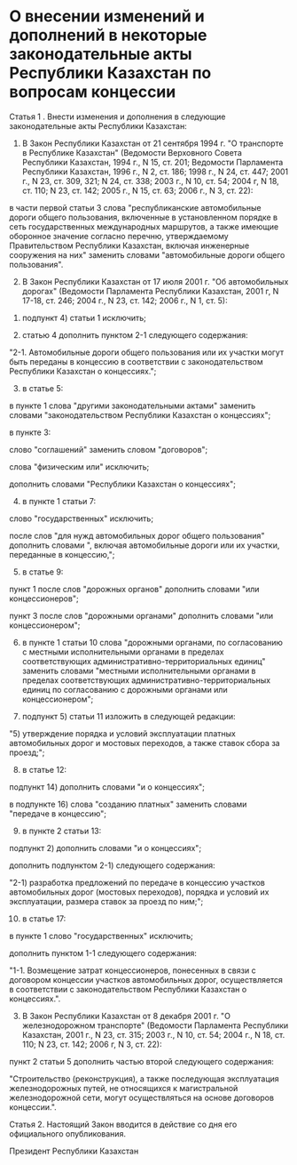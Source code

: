 # О внесении изменений и дополнений в некоторые законодательные акты Республики Казахстан по вопросам концессии

Статья 1 . Внести изменения и дополнения в следующие законодательные акты Республики Казахстан:

1. В Закон Республики Казахстан от 21 сентября 1994 г. "О транспорте в Республике Казахстан" (Ведомости Верховного Совета Республики Казахстан, 1994 г., N 15, ст. 201; Ведомости Парламента Республики Казахстан, 1996 г., N 2, ст. 186; 1998 г., N 24, ст. 447; 2001 г., N 23, ст. 309, 321; N 24, ст. 338; 2003 г., N 10, ст. 54; 2004 г, N 18, ст. 110; N 23, ст. 142; 2005 г., N 15, ст. 63; 2006 г., N 3, ст. 22):

в части первой статьи 3 слова "республиканские автомобильные дороги общего пользования, включенные в установленном порядке в сеть государственных международных маршрутов, а также имеющие оборонное значение согласно перечню, утверждаемому Правительством Республики Казахстан, включая инженерные сооружения на них" заменить словами "автомобильные дороги общего пользования".

2. В Закон Республики Казахстан от 17 июля 2001 г. "Об автомобильных дорогах" (Ведомости Парламента Республики Казахстан, 2001 г, N 17-18, ст. 246; 2004 г., N 23, ст. 142; 2006 г., N 1, ст. 5):

1) подпункт 4) статьи 1 исключить;

2) статью 4 дополнить пунктом 2-1 следующего содержания:

"2-1. Автомобильные дороги общего пользования или их участки могут быть переданы в концессию в соответствии с законодательством Республики Казахстан о концессиях.";

3) в статье 5:

в пункте 1 слова "другими законодательными актами" заменить словами "законодательством Республики Казахстан о концессиях";

в пункте 3:

слово "соглашений" заменить словом "договоров";

слова "физическим или" исключить;

дополнить словами "Республики Казахстан о концессиях";

4) в пункте 1 статьи 7:

слово "государственных" исключить;

после слов "для нужд автомобильных дорог общего пользования" дополнить словами ", включая автомобильные дороги или их участки, переданные в концессию,";

5) в статье 9:

пункт 1 после слов "дорожных органов" дополнить словами "или концессионеров";

пункт 3 после слов "дорожными органами" дополнить словами "или концессионером";

6) в пункте 1 статьи 10 слова "дорожными органами, по согласованию с местными исполнительными органами в пределах соответствующих административно-территориальных единиц" заменить словами "местными исполнительными органами в пределах соответствующих административно-территориальных единиц по согласованию с дорожными органами или концессионером";

7) подпункт 5) статьи 11 изложить в следующей редакции:

"5) утверждение порядка и условий эксплуатации платных автомобильных дорог и мостовых переходов, а также ставок сбора за проезд;";

8) в статье 12:

подпункт 14) дополнить словами "и о концессиях";

в подпункте 16) слова "созданию платных" заменить словами "передаче в концессию";

9) в пункте 2 статьи 13:

подпункт 2) дополнить словами "и о концессиях";

дополнить подпунктом 2-1) следующего содержания:

"2-1) разработка предложений по передаче в концессию участков автомобильных дорог (мостовых переходов), порядка и условий их эксплуатации, размера ставок за проезд по ним;";

10) в статье 17:

в пункте 1 слово "государственных" исключить;

дополнить пунктом 1-1 следующего содержания:

"1-1. Возмещение затрат концессионеров, понесенных в связи с договором концессии участков автомобильных дорог, осуществляется в соответствии с законодательством Республики Казахстан о концессиях.".

3. В Закон Республики Казахстан от 8 декабря 2001 г. "О железнодорожном транспорте" (Ведомости Парламента Республики Казахстан, 2001 г., N 23, ст. 315; 2003 г., N 10, ст. 54; 2004 г., N 18, ст. 110; N 23, ст. 142; 2006 г, N 3, ст. 22):

пункт 2 статьи 5 дополнить частью второй следующего содержания:

"Строительство (реконструкция), а также последующая эксплуатация железнодорожных путей, не относящихся к магистральной железнодорожной сети, могут осуществляться на основе договоров концессии.".

Статья 2. Настоящий Закон вводится в действие со дня его официального опубликования.

Президент Республики Казахстан

